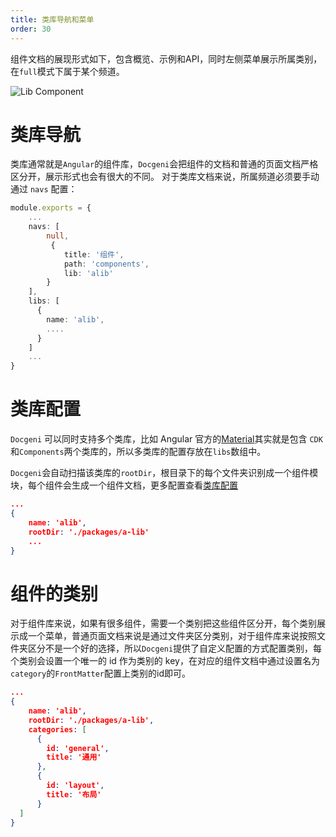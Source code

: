 ```yaml
---
title: 类库导航和菜单
order: 30
---
```


组件文档的展现形式如下，包含概览、示例和API，同时左侧菜单展示所属类别，在`full`模式下属于某个频道。

![Lib Component](https://cdn.pingcode.com/open-sources/docgeni/lib-component.png)

# 类库导航
类库通常就是`Angular`的组件库，`Docgeni`会把组件的文档和普通的页面文档严格区分开，展示形式也会有很大的不同。
对于类库文档来说，所属频道必须要手动通过 `navs` 配置：

```ts
module.exports = {
    ...
    navs: [
        null,
         {
            title: '组件',
            path: 'components',
            lib: 'alib'
        }
    ],
    libs: [ 
      {
        name: 'alib',
        ....
      } 
    ]
    ...
}
```

# 类库配置
`Docgeni` 可以同时支持多个类库，比如 Angular 官方的[Material](https://material.angular.io/)其实就是包含 `CDK` 和`Components`两个类库的，所以多类库的配置存放在`libs`数组中。

`Docgeni`会自动扫描该类库的`rootDir`，根目录下的每个文件夹识别成一个组件模块，每个组件会生成一个组件文档，更多配置查看[类库配置](http://docgeni.org/configuration/lib)

```json
...
{
    name: 'alib',
    rootDir: './packages/a-lib'
    ...
}
```

# 组件的类别
对于组件库来说，如果有很多组件，需要一个类别把这些组件区分开，每个类别展示成一个菜单，普通页面文档来说是通过文件夹区分类别，对于组件库来说按照文件夹区分不是一个好的选择，所以`Docgeni`提供了自定义配置的方式配置类别，每个类别会设置一个唯一的 id 作为类别的 key，在对应的组件文档中通过设置名为`category`的`FrontMatter`配置上类别的id即可。

```json
...
{
    name: 'alib',
    rootDir: './packages/a-lib',
    categories: [
      {
        id: 'general',
        title: '通用'
      },
      {
        id: 'layout',
        title: '布局'
      }
  ]
}
```

